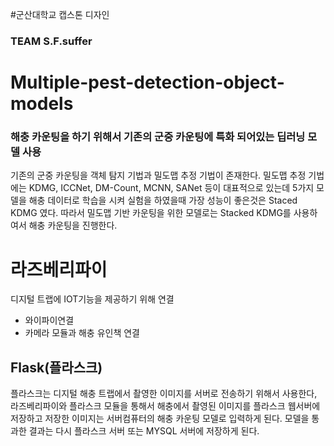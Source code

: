 #군산대학교 캡스톤 디자인
### TEAM S.F.suffer

# Multiple-pest-detection-object-models


### 해충 카운팅을 하기 위해서 기존의 군중 카운팅에 특화 되어있는 딥러닝 모델 사용

기존의 군중 카운팅을 객체 탐지 기법과 밀도맵 추정 기법이 존재한다. 
밀도맵 추정 기법에는 KDMG, ICCNet, DM-Count, MCNN, SANet 등이 대표적으로 있는데
5가지 모델을 해충 데이터로 학습을 시켜 실험을 하였을때 가장 성능이 좋은것은 Staced KDMG 였다. 
따라서 밀도맵 기반 카운팅을 위한 모델로는 Stacked KDMG를 사용하여서 해충 카운팅을 진행한다.



# 라즈베리파이
디지털 트랩에 IOT기능을 제공하기 위해 연결
- 와이파이연결
- 카메라 모듈과 해충 유인책 연결


## Flask(플라스크) 
플라스크는 디지털 해충 트랩에서 촬영한 이미지를 서버로 전송하기 위해서 사용한다,
라즈베리파이와 플라스크 모듈을 통해서 해충에서 촬영된 이미지를 플라스크 웹서버에 저장하고 저장한 이미지는 서버컴퓨터의 해충 카운팅 모델로 입력하게 된다.
모델을 통과한 결과는 다시 플라스크 서버 또는 MYSQL 서버에 저장하게 된다.




